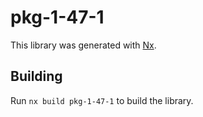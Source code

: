 # pkg-1-47-1

This library was generated with [Nx](https://nx.dev).

## Building

Run `nx build pkg-1-47-1` to build the library.
